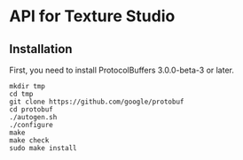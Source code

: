 # API for Texture Studio

## Installation

First, you need to install ProtocolBuffers 3.0.0-beta-3 or later.
```shell script
mkdir tmp
cd tmp
git clone https://github.com/google/protobuf
cd protobuf
./autogen.sh
./configure
make
make check
sudo make install
```



